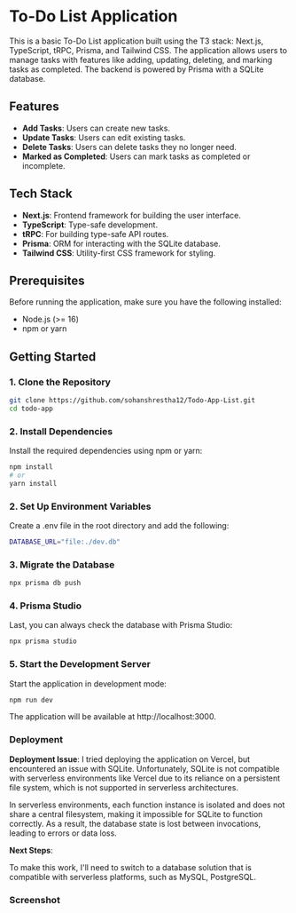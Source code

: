 # To-Do List Application

This is a basic To-Do List application built using the T3 stack: Next.js, TypeScript, tRPC, Prisma, and Tailwind CSS. The application allows users to manage tasks with features like adding, updating, deleting, and marking tasks as completed. The backend is powered by Prisma with a SQLite database.

## Features

- **Add Tasks**: Users can create new tasks.
- **Update Tasks**: Users can edit existing tasks.
- **Delete Tasks**: Users can delete tasks they no longer need.
- **Marked as Completed**: Users can mark tasks as completed or incomplete.

## Tech Stack

- **Next.js**: Frontend framework for building the user interface.
- **TypeScript**: Type-safe development.
- **tRPC**:  For building type-safe API routes.
- **Prisma**: ORM for interacting with the SQLite database.
- **Tailwind CSS**: Utility-first CSS framework for styling.

## Prerequisites

Before running the application, make sure you have the following installed:

- Node.js (>= 16)
- npm or yarn  

## Getting Started

### 1. Clone the Repository

```bash
git clone https://github.com/sohanshrestha12/Todo-App-List.git
cd todo-app
```

### 2. Install Dependencies

Install the required dependencies using npm or yarn:

```bash
npm install
# or
yarn install
```

### 2. Set Up Environment Variables

Create a .env file in the root directory and add the following:

```bash
DATABASE_URL="file:./dev.db"
```

### 3. Migrate the Database

```bash
npx prisma db push
```

### 4. Prisma Studio
Last, you can always check the database with Prisma Studio:

```bash
npx prisma studio
```

### 5. Start the Development Server
Start the application in development mode:

```bash
npm run dev
```
The application will be available at http://localhost:3000.

### Deployment

**Deployment Issue**: I tried deploying the application on Vercel, but encountered an issue with SQLite. Unfortunately, SQLite is not compatible with serverless environments like Vercel due to its reliance on a persistent file system, which is not supported in serverless architectures.

In serverless environments, each function instance is isolated and does not share a central filesystem, making it impossible for SQLite to function correctly. As a result, the database state is lost between invocations, leading to errors or data loss.

**Next Steps**:

To make this work, I'll need to switch to a database solution that is compatible with serverless platforms, such as MySQL, PostgreSQL.

### Screenshot

